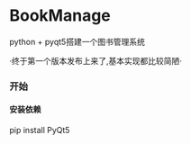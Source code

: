 # BookManage
python + pyqt5搭建一个图书管理系统

·终于第一个版本发布上来了,基本实现都比较简陋·

### 开始
#### 安装依赖
pip install PyQt5
